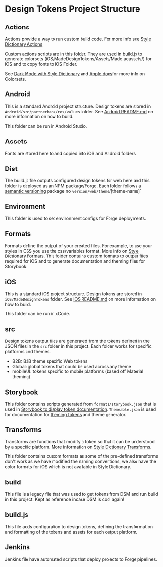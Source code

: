 # Design Tokens Project Structure

## Actions

Actions provide a way to run custom build code. For more info see
[Style Dictionary Actions](https://amzn.github.io/style-dictionary/#/actions)

Custom actions scripts are in this folder. They are used in build.js to generate colorsets (iOS/MadeDesignTokens/Assets/Made.acassets/) for iOS and to copy fonts to iOS Folder. 

See [Dark Mode with Style Dictionary](https://dbanks.design/blog/dark-mode-with-style-dictionary/) and [Apple docs](https://developer.apple.com/library/archive/documentation/Xcode/Reference/xcode_ref-Asset_Catalog_Format/Named_Color.html)for more info on Colorsets.

## Android

This is a standard Android project structure. Design tokens are stored in `Android/src/partnerbank/res/values` folder.
See [Android README.md](./android/README.md) on more information on how to build.

This folder can be run in Android Studio.

## Assets

Fonts are stored here to and copied into iOS and Android folders.

## Dist

The build.js file outputs configured design tokens for web here and this folder is deployed as an NPM package/Forge. Each folder follows a [semantic versioning](https://semver.org/) package no `version/web/theme`/[theme-name]`

## Environment

This folder is used to set environment configs for Forge deployments.

## Formats

Formats define the output of your created files. For example, to use your styles in CSS you use the css/variables format. More info on [Style Dictionary Formats](https://amzn.github.io/style-dictionary/#/formats). This folder contains custom formats to output files required for iOS and to generate documentation and theming files for Storybook. 

## iOS

This is a standard iOS project structure. Design tokens are stored in `iOS/MadeDesignTokens` folder.
See [iOS README.md](./iOS/README.md) on more information on how to build.

This folder can be run in xCode.

## src

Design tokens output files are generated from the tokens defined in the JSON files in the `src` folder in this project. Each folder works for specific platforms and themes.

* B2B: B2B theme specific Web tokens
* Global: global tokens that could be used across any theme
* mobileUI: tokens specific to mobile platforms (based off Material theming)

## Storybook

This folder contains scripts generated from `formats/storybook.json` that is used in [Storybook to display token documentation](https://made.mastercard.com/storybook-css/?path=/docs/design-tokens-color--global). `Themeable.json` is used for documentation for [theming tokens](https://made.mastercard.com/storybook-css/?path=/docs/design-tokens-theming--color) and theme generator.

## Transforms

Transforms are functions that modify a token so that it can be understood by a specific platform. More information on
[Style Dictionary Transforms](https://amzn.github.io/style-dictionary/#/transforms).

This folder contains custom formats as some of the pre-defined transforms don't work as we have modified the naming conventions, we also have the color formats for iOS which is not available in Style Dictionary.

## build

This file is a legacy file that was used to get tokens from DSM and run build in this project. 
Kept as reference incase DSM is cool again!

## build.js

This file adds configuration to design tokens, 
defining the transformation and formatting of the tokens and assets for each output platform.


## Jenkins

Jenkins file have automated scripts that deploy projects to Forge pipelines.

